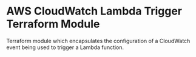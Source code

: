 # AWS CloudWatch Lambda Trigger Terraform Module

Terraform module which encapsulates the configuration of a CloudWatch event
being used to trigger a Lambda function.